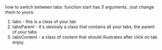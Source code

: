 how to switch between tabs: function start has 3 arguments. Just change them to yours:

1. tabs - this is a class of your tab
2. tabsParent - it's obviosly a class that contains all your tabs, the parent of your tabs
3. tabsContent - a class of content that should illustrates after click on tab
enjoy.
